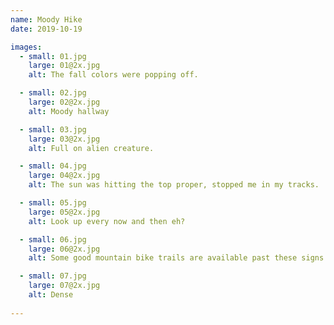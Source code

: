 ```yaml
---
name: Moody Hike
date: 2019-10-19

images: 
  - small: 01.jpg
    large: 01@2x.jpg
    alt: The fall colors were popping off.

  - small: 02.jpg
    large: 02@2x.jpg
    alt: Moody hallway

  - small: 03.jpg
    large: 03@2x.jpg
    alt: Full on alien creature.

  - small: 04.jpg
    large: 04@2x.jpg
    alt: The sun was hitting the top proper, stopped me in my tracks.

  - small: 05.jpg
    large: 05@2x.jpg
    alt: Look up every now and then eh?

  - small: 06.jpg
    large: 06@2x.jpg
    alt: Some good mountain bike trails are available past these signs.

  - small: 07.jpg
    large: 07@2x.jpg
    alt: Dense
    
---
```

